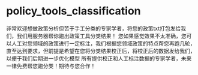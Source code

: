 # policy_tools_classification
非常欢迎想做政策分析但苦于手工分类的专家学者，将您的政策txt打包发给我们，我们用服务器帮你跑出政策工具分类结果！
您如果感觉效果不太准确，您可以人工对您领域的政策进行一定标注，我们根据您领域政策的特点帮您再跑几轮，直至达到要求，但前提是希望在您将分类结果校正后，将校正后的数据发给我们，以便于我们后期进一步优化模型
所有提供校正和人工标注数据的专家学者，未来一律免费帮您跑分类！期待与您合作！

